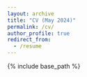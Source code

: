 ```yaml
---
layout: archive
title: "CV (May 2024)"
permalink: /cv/
author_profile: true
redirect_from:
  - /resume
---
```


{% include base_path %}